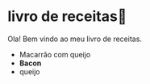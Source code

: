 # livro de receitas:cake:

Ola! Bem vindo ao meu livro de receitas. 

- Macarrão com queijo
- **Bacon**
- queijo
